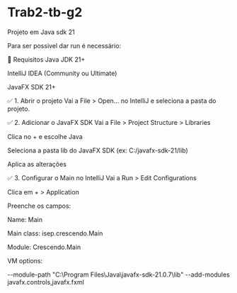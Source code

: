 # Trab2-tb-g2

Projeto em Java sdk 21

Para ser possivel dar run é necessário:

📌 Requisitos
Java JDK 21+

IntelliJ IDEA (Community ou Ultimate)

JavaFX SDK 21+


✅ 1. Abrir o projeto
Vai a File > Open... no IntelliJ e seleciona a pasta do projeto.

✅ 2. Adicionar o JavaFX SDK
Vai a File > Project Structure > Libraries

Clica no + e escolhe Java

Seleciona a pasta lib do JavaFX SDK (ex: C:/javafx-sdk-21/lib)

Aplica as alterações

✅ 3. Configurar o Main no IntelliJ
Vai a Run > Edit Configurations

Clica em + > Application

Preenche os campos:

Name: Main

Main class: isep.crescendo.Main

Module: Crescendo.Main

VM options:

--module-path "C:\Program Files\Java\javafx-sdk-21.0.7\lib" --add-modules javafx.controls,javafx.fxml

